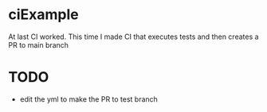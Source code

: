 # ciExample
At last CI worked. This time I made CI that executes tests and then creates a PR to main branch

# TODO
* edit the yml to make the PR to test branch